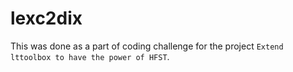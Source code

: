 # lexc2dix

This was done as a part of coding challenge for the project `Extend lttoolbox to have the power of HFST`.